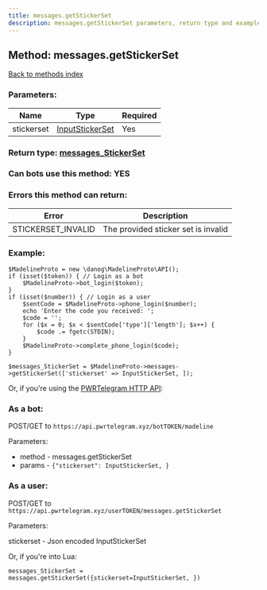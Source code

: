```yaml
---
title: messages.getStickerSet
description: messages.getStickerSet parameters, return type and example
---
```

## Method: messages.getStickerSet  
[Back to methods index](index.md)


### Parameters:

| Name     |    Type       | Required |
|----------|---------------|----------|
|stickerset|[InputStickerSet](../types/InputStickerSet.md) | Yes|


### Return type: [messages\_StickerSet](../types/messages_StickerSet.md)

### Can bots use this method: **YES**


### Errors this method can return:

| Error    | Description   |
|----------|---------------|
|STICKERSET_INVALID|The provided sticker set is invalid|


### Example:


```
$MadelineProto = new \danog\MadelineProto\API();
if (isset($token)) { // Login as a bot
    $MadelineProto->bot_login($token);
}
if (isset($number)) { // Login as a user
    $sentCode = $MadelineProto->phone_login($number);
    echo 'Enter the code you received: ';
    $code = '';
    for ($x = 0; $x < $sentCode['type']['length']; $x++) {
        $code .= fgetc(STDIN);
    }
    $MadelineProto->complete_phone_login($code);
}

$messages_StickerSet = $MadelineProto->messages->getStickerSet(['stickerset' => InputStickerSet, ]);
```

Or, if you're using the [PWRTelegram HTTP API](https://pwrtelegram.xyz):

### As a bot:

POST/GET to `https://api.pwrtelegram.xyz/botTOKEN/madeline`

Parameters:

* method - messages.getStickerSet
* params - `{"stickerset": InputStickerSet, }`



### As a user:

POST/GET to `https://api.pwrtelegram.xyz/userTOKEN/messages.getStickerSet`

Parameters:

stickerset - Json encoded InputStickerSet




Or, if you're into Lua:

```
messages_StickerSet = messages.getStickerSet({stickerset=InputStickerSet, })
```

